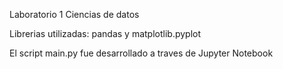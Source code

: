 Laboratorio 1 Ciencias de datos

Librerias utilizadas:
pandas y matplotlib.pyplot

El script main.py fue desarrollado a traves de Jupyter Notebook
